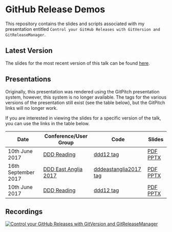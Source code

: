 # GitHub Release Demos

This repository contains the slides and scripts associated with my presentation entitled `Control your GitHub Releases with GitVersion and GitReleaseManager`.

## Latest Version

The slides for the most recent version of this talk can be found [here](https://gep13-talks.github.io/GitHubReleaseDemos/).

## Presentations

Originally, this presentation was rendered using the GitPitch presentation system, however, this system is no longer available. The tags for the various versions of the presentation still exist (see the table below), but the GitPitch links will no longer work.

If you are interested in viewing the slides for a specific version of the talk, you can use the links in the table below.

| Date                     | Conference/User Group                                      | Code                                                                                                      | Slides                                                                                                                                                                                                                                  |
|--------------------------|------------------------------------------------------------|-----------------------------------------------------------------------------------------------------------|-----------------------------------------------------------------------------------------------------------------------------------------------------------------------------------------------------------------------------------------|
| 10th June 2017           | [DDD Reading](https://developerdeveloperdeveloper.com/)    | [ddd12 tag](https://github.com/gep13-talks/GitHubReleaseDemos/releases/tag/ddd12)                         | [PDF](https://github.com/gep13-talks/GitHubReleaseDemos/blob/e367af566ed8078de7104a013dca393f38f29e4a/PITCHME.pdf) [PPTX](https://github.com/gep13-talks/GitHubReleaseDemos/blob/e367af566ed8078de7104a013dca393f38f29e4a/PITCHME.pptx) |
| 16th September 2017      | [DDD East Anglia 2017](https://www.dddeastanglia.com/)     | [dddeastanglia2017 tag](https://github.com/gep13-talks/GitHubReleaseDemos/releases/tag/dddeastanglia2017) | [PDF](https://github.com/gep13-talks/GitHubReleaseDemos/blob/37dc0610fea3444728dd2a9ccdef1f60797734dd/PITCHME.pdf) [PPTX](https://github.com/gep13-talks/GitHubReleaseDemos/blob/37dc0610fea3444728dd2a9ccdef1f60797734dd/PITCHME.pptx) |
| 10th June 2017           | [DDD Reading](https://developerdeveloperdeveloper.com/)    | [ddd12 tag](https://github.com/gep13-talks/GitHubReleaseDemos/releases/tag/ddd12)                         | [PDF](https://raw.githubusercontent.com/gep13-talks/GitHubReleaseDemos/e367af566ed8078de7104a013dca393f38f29e4a/PITCHME.pdf) [PPTX](https://raw.githubusercontent.com/gep13-talks/GitHubReleaseDemos/e367af566ed8078de7104a013dca393f38f29e4a/PITCHME.pptx) |


## Recordings

[![Control your GitHub Releases with GitVersion and GitReleaseManager](https://img.youtube.com/vi/SlM02V1tkSc/0.jpg)](https://www.youtube.com/watch?v=SlM02V1tkSc)